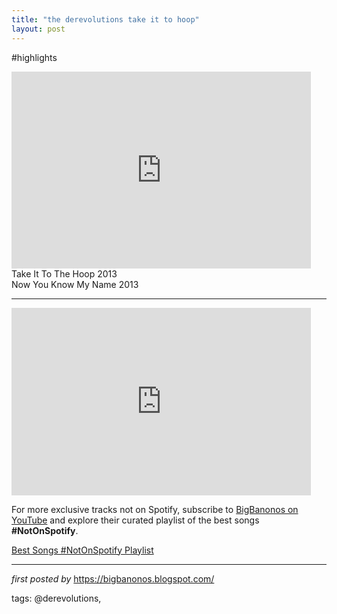 ```yaml
---
title: "the derevolutions take it to hoop"
layout: post
---
```

#highlights <br />
<iframe allowfullscreen="" frameborder="0" height="315" src="https://www.youtube.com/embed/6c4zPjLANew?list=PLtuNtuTatqI1yENkghRNbQpTNDAqLR1my" width="95%"></iframe> <br />
Take It To The Hoop 2013 <br />
Now You Know My Name 2013
<hr />
<iframe allowtransparency="true" frameborder="0" height="300" src="https://embed.spotify.com/?uri=spotify%3Auser%3Ahumanteethmarks%3Aplaylist%3A36Tq9G6U7JCLRGQhu0EHFK" width="95%"></iframe><br />

<!--Subscribe and Playlist Links-->
<div>
    <p>For more exclusive tracks not on Spotify, subscribe to <a href="https://www.youtube.com/@BigBanonos" target="_blank">BigBanonos on YouTube</a> and explore their curated playlist of the best songs <strong>#NotOnSpotify</strong>.</p>
    <p><a href="https://www.youtube.com/playlist?list=PLtuNtuTatqI0kFahUCbtbfenC_ET5O_tr" target="_blank">Best Songs #NotOnSpotify Playlist<br /></a></p></div>

<hr />

<p><em>first posted by</em> <a href="https://bigbanonos.blogspot.com/" rel="noopener" target="_new">https://bigbanonos.blogspot.com/</a></p>

<p>tags: @derevolutions,</p>
